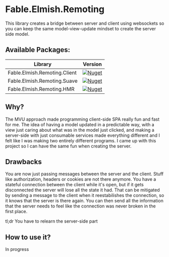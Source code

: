 # Fable.Elmish.Remoting

This library creates a bridge between server and client using websockets so you can keep the same model-view-update mindset to create the server side model.

## Available Packages:

| Library  | Version |
| ------------- | ------------- |
| Fable.Elmish.Remoting.Client  | [![Nuget](https://img.shields.io/nuget/v/Fable.Elmish.Remoting.Client.svg?colorB=green)](https://www.nuget.org/packages/Fable.Elmish.Remoting.Client) |
| Fable.Elmish.Remoting.Suave  | [![Nuget](https://img.shields.io/nuget/v/Fable.Elmish.Remoting.Suave.svg?colorB=green)](https://www.nuget.org/packages/Fable.Elmish.Remoting.Suave)  |
| Fable.Elmish.Remoting.HMR  | [![Nuget](https://img.shields.io/nuget/v/Fable.Elmish.Remoting.HMR.svg?colorB=green)](https://www.nuget.org/packages/Fable.Elmish.Remoting.HMR)  |

## Why?

The MVU approach made programming client-side SPA really fun and fast for me. The idea of having a model updated in a predictable way, with a view just caring about what was in the model just clicked, and making a server-side with just consumable services made everything different and I felt like I was making two entirely different programs. I came up with this project so I can have the same fun when creating the server.

## Drawbacks

You are now just passing messages between the server and the client. Stuff like authorization, headers or cookies are not there anymore. You have a stateful connection between the client while it's open, but if it gets disconnected the server will lose all the state it had.
That can be mitigated by sending a message to the client when it reestabilishes the connection, so it knows that the server is there again. You can then send all the information that the server needs to feel like the connection was never broken in the first place.

tl;dr You have to relearn the server-side part

## How to use it?

In progress

